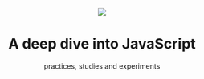 <p align="center"><img src="doNotEnter.gif"></p>
<h1 align="center">A deep dive into JavaScript</h1>
<p align="center">practices, studies and experiments</p>
